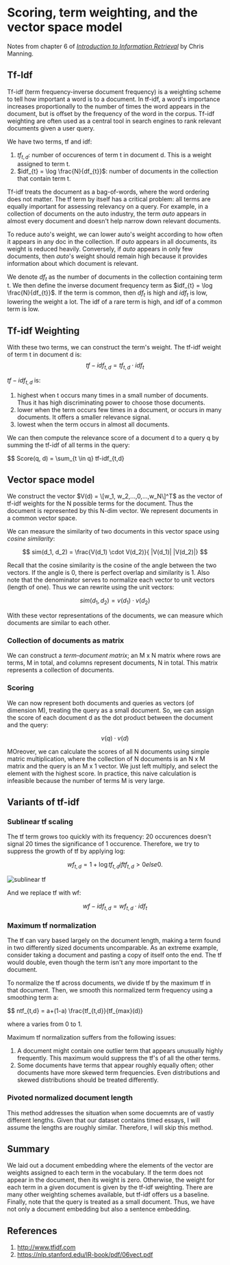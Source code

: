 # Scoring, term weighting, and the vector space model
Notes from chapter 6 of [_Introduction to Information Retrieval_](https://nlp.stanford.edu/IR-book/information-retrieval-book.html) by Chris Manning.

## Tf-Idf
Tf-idf (term frequency-inverse document frequency) is a weighting scheme to tell how important a word is to a document. In tf-idf, a word's importance increases proportionally to the number of times the word appears in the document, but is offset by the frequency of the word in the corpus. Tf-idf weighting are often used as a central tool in search engines to rank relevant documents given a user query.

We have two terms, tf and idf:
1. $tf_{t,d}$: number of occurences of term t in document d. This is a weight assigned to term t.
2. $idf_{t} = \log \frac{N}{df_{t}}$: number of documents in the collection that contain term t.

Tf-idf treats the document as a bag-of-words, where the word ordering does not matter. The tf term by itself has a critical problem: all terms are equally important for assessing relevancy on a query. For example, in a collection of documents on the auto industry, the term _auto_ appears in almost every document and doesn't help narrow down relevant documents.

To reduce auto's weight, we can lower auto's weight according to how often it appears in any doc in the collection. If _auto_ appears in all documents, its weight is reduced heavily. Conversely, if _auto_ appears in only few documents, then _auto_'s weight should remain high because it provides information about which document is relevant.

We denote $df_{t}$ as the number of documents in the collection containing term t. We then define the inverse document frequency term as $idf_{t} = \log \frac{N}{df_{t}}$. If the term is common, then $df_{t}$ is high and $idf_{t}$ is low, lowering the weight a lot. The idf of a rare term is high, and idf of a common term is low.

## Tf-idf Weighting
With these two terms, we can construct the term's weight. The tf-idf weight of term t in document d is:
$$ tf-idf_{t,d} = tf_{t,d} \cdot idf_{t} $$

$tf-idf_{t,d}$ is:
1. highest when t occurs many times in a small number of documents. Thus it has high discriminating power to choose those documents.
2. lower when the term occurs few times in a document, or occurs in many documents. It offers a smaller relevance signal.
3. lowest when the term occurs in almost all documents.

We can then compute the relevance score of a document d to a query q by summing the tf-idf of all terms in the query:

$$ Score(q, d) = \sum_{t \in q} tf-idf_{t,d}

## Vector space model
We construct the vector $V(d) = \[w_1, w_2,...,0,...,w_N\]^T$ as the vector of tf-idf weights for the N possible terms for the document. Thus the document is represented by this N-dim vector. We represent documents in a common vector space.

We can measure the similarity of two documents in this vector space using _cosine similarity_:

$$ sim(d_1, d_2) = \frac{V(d_1) \cdot V(d_2)}{ |V(d_1)| |V(d_2)|}  $$

Recall that the cosine similarity is the cosine of the angle between the two vectors. If the angle is 0, there is perfect overlap and similarity is 1. Also note that the denominator serves to normalize each vector to unit vectors (length of one). Thus we can rewrite using the unit vectors:

$$ sim(d_1, d_2) = v(d_1) \cdot v(d_2) $$

With these vector representations of the documents, we can measure which documents are similar to each other.

### Collection of documents as matrix
We can construct a _term-document matrix_; an M x N matrix where rows are terms, M in total, and columns represent documents, N in total. This matrix represents a collection of documents.

### Scoring
We can now represent both documents and queries as vectors (of dimension M), treating the query as a small document. So, we can assign the score of each document d as the dot product between the document and the query:

$$ v(q) \cdot v(d) $$

MOreover, we can calculate the scores of all N documents using simple matric multiplication, where the collection of N documents is an N x M matrix and the query is an M x 1 vector. We just left multiply, and select the element with the highest score. In practice, this naive calculation is infeasible because the number of terms M is very large.

## Variants of tf-idf
### Sublinear tf scaling
The tf term grows too quickly with its frequency: 20 occurences doesn't signal 20 times the significance of 1 occurence. Therefore, we try to suppress the growth of tf by applying log:

$$ wf_{t,d} = 1+\log tf_{t,d} if tf_{t,d}>0 else 0. $$

![sublinear tf](..images/sublinear_tf.png)

And we replace tf with wf:

$$ wf-idf_{t,d} = wf_{t,d} \cdot idf_{t}
 $$

### Maximum tf normalization
The tf can vary based largely on the document length, making a term found in two differently sized documents uncomparable. As an extreme example, consider taking a document and pasting a copy of itself onto the end. The tf would double, even though the term isn't any more important to the document.

To normalize the tf across documents, we divide tf by the maximum tf in that document. Then, we smooth this normalized term frequency using a smoothing term a:

$$ ntf_{t,d} = a+(1-a) \frac{tf_{t,d}}{tf_{max}(d)}

where a varies from 0 to 1. 

Maximum tf normalization suffers from the following issues:
1. A document might contain one outlier term that appears unusually highly frequently. This maximum would suppress the tf's of all the other terms.
2. Some documents have terms that appear roughly equally often; other documents have more skewed term frequencies. Even distributions and skewed distributions should be treated differently.

### Pivoted normalized document length
This method addresses the situation when some docuemnts are of vastly different lengths. Given that our dataset contains timed essays, I will assume the lengths are roughly similar. Therefore, I will skip this method.


## Summary
We laid out a document embedding where the elements of the vector are weights assigned to each term in the vocabulary. If the term does not appear in the document, then its weight is zero. Otherwise, the weight for each term in a given document is given by the tf-idf weighting. There are many other weighting schemes available, but tf-idf offers us a baseline. Finally, note that the query is treated as a small document. Thus, we have not only a document embedding but also a sentence embedding.


## References
1. http://www.tfidf.com
2. https://nlp.stanford.edu/IR-book/pdf/06vect.pdf

